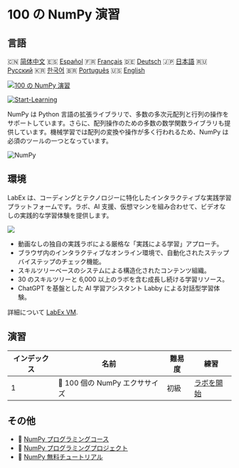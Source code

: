 # 100 の NumPy 演習

## 言語

🇨🇳 [简体中文](README_zh.md) 🇪🇸 [Español](README_es.md) 🇫🇷 [Français](README_fr.md) 🇩🇪 [Deutsch](README_de.md) 🇯🇵 [日本語](README_ja.md) 🇷🇺 [Русский](README_ru.md) 🇰🇷 [한국어](README_ko.md) 🇧🇷 [Português](README_pt.md) 🇺🇸 [English](README.md) 

[![100 の NumPy 演習](https://cover-creator.labex.io/100-numpy-exercises.png?lang=ja)](https://labex.io/ja/courses/100-numpy-exercises)

[![Start-Learning](https://img.shields.io/badge/Start-Learning-whitesmoke?style=for-the-badge)](https://labex.io/ja/courses/100-numpy-exercises)

NumPy は Python 言語の拡張ライブラリで、多数の多次元配列と行列の操作をサポートしています。さらに、配列操作のための多数の数学関数ライブラリも提供しています。機械学習では配列の変換や操作が多く行われるため、NumPy は必須のツールの一つとなっています。

![NumPy](https://img.shields.io/badge/NumPy-whitesmoke?style=for-the-badge&logo=numpy)


## 環境

LabEx は、コーディングとテクノロジーに特化したインタラクティブな実践学習プラットフォームです。ラボ、AI 支援、仮想マシンを組み合わせて、ビデオなしの実践的な学習体験を提供します。

![](https://tutorial-screenshot.getvm.io/images/vm-1725247253.png)

- 動画なしの独自の実践ラボによる厳格な「実践による学習」アプローチ。
- ブラウザ内のインタラクティブなオンライン環境で、自動化されたステップバイステップのチェック機能。
- スキルツリーベースのシステムによる構造化されたコンテンツ組織。
- 30 のスキルツリーと 6,000 以上のラボを含む成長し続ける学習リソース。
- ChatGPT を基盤とした AI 学習アシスタント Labby による対話型学習体験。

詳細について [LabEx VM](https://support.labex.io/using-labex/virtual-machine).

## 演習

|   インデックス | 名前                           | 難易度   | 練習                                                                                        |
|----------------|--------------------------------|----------|---------------------------------------------------------------------------------------------|
|              1 | 📖 100 個の NumPy エクササイズ | 初級     | <a target='_blank' href='https://labex.io/ja/labs/100-numpy-exercises-20746'>ラボを開始</a> |

## その他

- 🔗 [NumPy プログラミングコース](https://github.com/labex-labs/awesome-programming-courses)
- 🔗 [NumPy プログラミングプロジェクト](https://github.com/labex-labs/awesome-programming-projects)
- 🔗 [NumPy 無料チュートリアル](https://github.com/labex-labs/numpy-free-tutorials)

